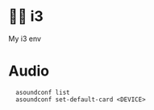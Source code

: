 # :artist: i3

My i3 env

# Audio

```
  asoundconf list
  asoundconf set-default-card <DEVICE>
```
